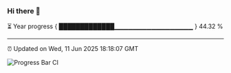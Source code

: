 ### Hi there 👋

⏳ Year progress { █████████████▁▁▁▁▁▁▁▁▁▁▁▁▁▁▁▁▁ } 44.32 %

---

⏰ Updated on Wed, 11 Jun 2025 18:18:07 GMT

![Progress Bar CI](https://github.com/code-lakshay/GitHub-Actions-Demo/workflows/Progress%20Bar%20CI/badge.svg)
